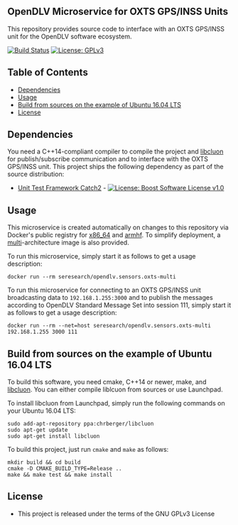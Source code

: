 ## OpenDLV Microservice for OXTS GPS/INSS Units

This repository provides source code to interface with an OXTS GPS/INSS unit for the OpenDLV software ecosystem.

[![Build Status](https://travis-ci.org/se-research/opendlv.sensors.oxts.svg?branch=master)](https://travis-ci.org/se-research/opendlv.sensors.oxts) [![License: GPLv3](https://img.shields.io/badge/license-GPL--3-blue.svg
)](https://www.gnu.org/licenses/gpl-3.0.txt)

## Table of Contents
* [Dependencies](#dependencies)
* [Usage](#usage)
* [Build from sources on the example of Ubuntu 16.04 LTS](#build-from-sources-on-the-example-of-ubuntu-1604-lts)
* [License](#license)


## Dependencies
You need a C++14-compliant compiler to compile the project and [libcluon](https://github.com/chrberger/libcluon) for publish/subscribe communication and to interface with the OXTS GPS/INSS unit. This project ships the following dependency as part of the source distribution:

* [Unit Test Framework Catch2](https://github.com/catchorg/Catch2/releases/tag/v2.0.1) - [![License: Boost Software License v1.0](https://img.shields.io/badge/License-Boost%20v1-blue.svg)](http://www.boost.org/LICENSE_1_0.txt)


## Usage
This microservice is created automatically on changes to this repository via Docker's public registry for [x86_64](https://hub.docker.com/r/seresearch/opendlv.sensors.oxts) and [armhf](https://hub.docker.com/r/seresearch/opendlv.sensors.oxts-armhf). To simplify deployment, a [multi](https://hub.docker.com/r/seresearch/opendlv.sensors.oxts-multi)-architecture image is also provided.

To run this microservice, simply start it as follows to get a usage description:
```
docker run --rm seresearch/opendlv.sensors.oxts-multi
```

To run this microservice for connecting to an OXTS GPS/INSS unit broadcasting data to `192.168.1.255:3000` and to publish the messages according to OpenDLV Standard Message Set into session 111, simply start it as follows to get a usage description:
```
docker run --rm --net=host seresearch/opendlv.sensors.oxts-multi 192.168.1.255 3000 111
```

## Build from sources on the example of Ubuntu 16.04 LTS
To build this software, you need cmake, C++14 or newer, make, and [libcluon](https://github.com/chrberger/libcluon). You can either compile liblcuon from sources or use Launchpad.

To install libcluon from Launchpad, simply run the following commands on your Ubuntu 16.04 LTS:
```
sudo add-apt-repository ppa:chrberger/libcluon
sudo apt-get update
sudo apt-get install libcluon
```

To build this project, just run `cmake` and `make` as follows:
```
mkdir build && cd build
cmake -D CMAKE_BUILD_TYPE=Release ..
make && make test && make install
```


## License

* This project is released under the terms of the GNU GPLv3 License

